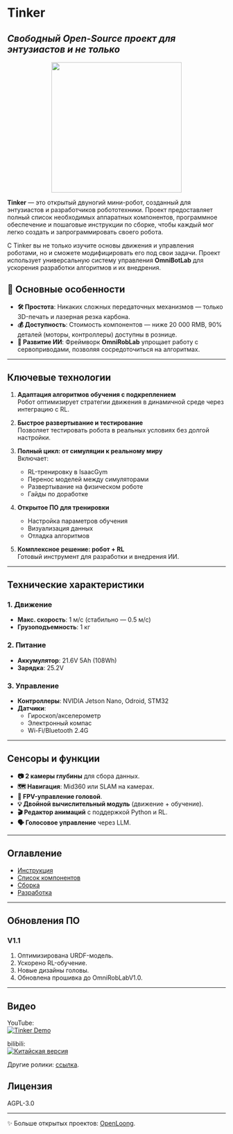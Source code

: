 # Tinker 
## _Свободный Open-Source проект для энтузиастов и не только_
<div align="center">
<img src="https://github.com/Yuexuan9/Tinker/raw/main/docs/images/t01.JPG" height="300" />
</div>

**Tinker** — это открытый двуногий мини-робот, созданный для энтузиастов и разработчиков робототехники. Проект предоставляет полный список необходимых аппаратных компонентов, программное обеспечение и пошаговые инструкции по сборке, чтобы каждый мог легко создать и запрограммировать своего робота.  

С Tinker вы не только изучите основы движения и управления роботами, но и сможете модифицировать его под свои задачи. Проект использует универсальную систему управления **OmniBotLab** для ускорения разработки алгоритмов и их внедрения.  

## 🌟 Основные особенности  
- **🛠️ Простота**: Никаких сложных передаточных механизмов — только 3D-печать и лазерная резка карбона.  
- **💰 Доступность**: Стоимость компонентов — ниже 20 000 RMB, 90% деталей (моторы, контроллеры) доступны в рознице.  
- **🤖 Развитие ИИ**: Фреймворк **OmniRobLab** упрощает работу с сервоприводами, позволяя сосредоточиться на алгоритмах.  

---

## Ключевые технологии  

1. **Адаптация алгоритмов обучения с подкреплением**  
   Робот оптимизирует стратегии движения в динамичной среде через интеграцию с RL.  

2. **Быстрое развертывание и тестирование**  
   Позволяет тестировать робота в реальных условиях без долгой настройки.  

3. **Полный цикл: от симуляции к реальному миру**  
   Включает:  
   - RL-тренировку в IsaacGym  
   - Перенос моделей между симуляторами  
   - Развертывание на физическом роботе  
   - Гайды по доработке  

4. **Открытое ПО для тренировки**  
   - Настройка параметров обучения  
   - Визуализация данных  
   - Отладка алгоритмов  

5. **Комплексное решение: робот + RL**  
   Готовый инструмент для разработки и внедрения ИИ.  

---

## Технические характеристики  

### 1. Движение  
- **Макс. скорость**: 1 м/с (стабильно — 0.5 м/с)  
- **Грузоподъемность**: 1 кг  

### 2. Питание  
- **Аккумулятор**: 21.6V 5Ah (108Wh)  
- **Зарядка**: 25.2V  

### 3. Управление  
- **Контроллеры**: NVIDIA Jetson Nano, Odroid, STM32  
- **Датчики**:  
  - Гироскоп/акселерометр  
  - Электронный компас  
  - Wi-Fi/Bluetooth 2.4G  

---

## Сенсоры и функции  

- **📷 2 камеры глубины** для сбора данных.  
- **🗺️ Навигация**: Mid360 или SLAM на камерах.  
- **🎥 FPV-управление головой**.  
- **💡 Двойной вычислительный модуль** (движение + обучение).  
- **🎬 Редактор анимаций** с поддержкой Python и RL.  
- **🗣️ Голосовое управление** через LLM.  

---

## Оглавление  
- [Инструкция](https://github.com/Yuexuan9/Tinker/tree/main/guide)  
- [Список компонентов](https://github.com/Yuexuan9/Tinker/tree/main/bom)  
- [Сборка](https://github.com/Yuexuan9/Tinker/tree/main/assemble)  
- [Разработка](https://github.com/Yuexuan9/Tinker/tree/main/development)  

---

## Обновления ПО  

### V1.1  
1. Оптимизирована URDF-модель.  
2. Ускорено RL-обучение.  
3. Новые дизайны головы.  
4. Обновлена прошивка до OmniRobLabV1.0.  

---

## Видео  

YouTube:  
[![Tinker Demo](https://img.youtube.com/vi/nC0g2TXLNzI/0.jpg)](https://youtu.be/nC0g2TXLNzI)  

bilibili:  
[![Китайская версия](https://github.com/Yuexuan9/Tinker/raw/main/docs/images/videos/24fp.png)](https://b23.tv/GL5qTvX)  

Другие ролики: [ссылка](https://youtu.be/ASK_Aj-35oE).  

## Лицензия  
AGPL-3.0  

---
✨ Больше открытых проектов: [OpenLoong](https://www.openloong.org.cn/cn).  
